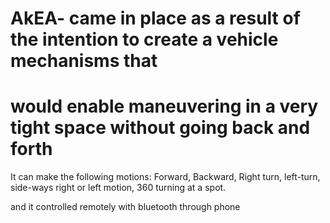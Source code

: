 # AkEA- came in place as a result of the intention to create a vehicle mechanisms that 
# would enable maneuvering in a very tight space without going back and forth

It can make the following motions:
Forward,
Backward, 
Right turn, 
left-turn, 
side-ways right or left motion, 
360 turning at a spot.

and it controlled remotely with bluetooth through phone
